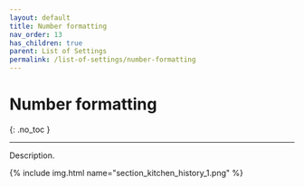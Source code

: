 ```yaml
---
layout: default
title: Number formatting
nav_order: 13
has_children: true
parent: List of Settings
permalink: /list-of-settings/number-formatting
---
```


# Number formatting
{: .no_toc }

---

Description.

{% include img.html name="section_kitchen_history_1.png" %}